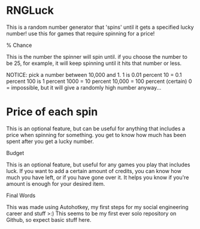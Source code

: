 # RNGLuck
This is a random number generator that 'spins' until it gets a specified lucky number! use this for games that require spinning for a price!

% Chance

This is the number the spinner will spin until. if you choose the number to be 25, for example, it will keep spinning until it hits that number or less. 

NOTICE: pick a number between 10,000 and 1.
1 is 0.01 percent
10 = 0.1 percent
100 is 1 percent
1000 = 10 percent
10,000 = 100 percent (certain)
0 = impossible, but it will give a randomly high number anyway...

# Price of each spin

This is an optional feature, but can be useful for anything that includes a price when spinning for something. you get to know how much has been spent after you get a lucky number.

Budget

This is an optional feature, but useful for any games you play that includes luck. If you want to add a certain amount of credits, you can know how much you have left, or if you have gone over it. It helps you know if you're amount is enough for your desired item.

Final Words

This was made using Autohotkey, my first steps for my social engineering career and stuff >:)
This seems to be my first ever solo repository on Github, so expect basic stuff here.
